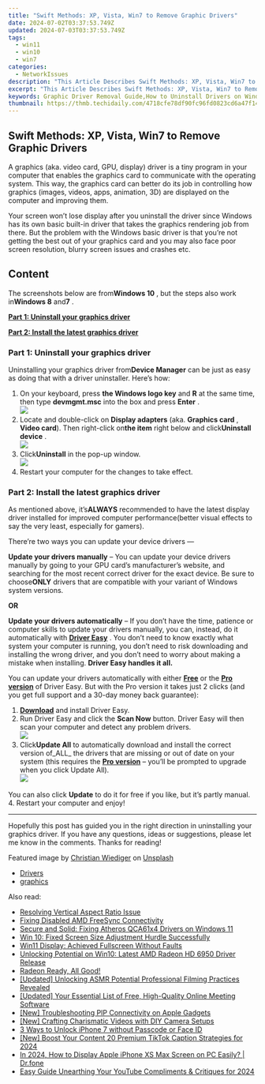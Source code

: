 ```yaml
---
title: "Swift Methods: XP, Vista, Win7 to Remove Graphic Drivers"
date: 2024-07-02T03:37:53.749Z
updated: 2024-07-03T03:37:53.749Z
tags:
  - win11
  - win10
  - win7
categories:
  - NetworkIssues
description: "This Article Describes Swift Methods: XP, Vista, Win7 to Remove Graphic Drivers"
excerpt: "This Article Describes Swift Methods: XP, Vista, Win7 to Remove Graphic Drivers"
keywords: Graphic Driver Removal Guide,How to Uninstall Drivers on Windows 7,Uninstalling Graphics Drivers for XP, Vista, Win7,Fast Method to Remove Graphic Drivers,Step-by-Step Graphic Driver Removal Process,Safe Ways to Delete Graphics Drivers From Windows,Efficient Methods for Removing Graphics Drivers on Windows Operating Systems
thumbnail: https://thmb.techidaily.com/4718cfe78df90fc96fd0823cd6a47f148478c5d534b3bf1b20e29d9f9fc07b91.jpg
---
```


## Swift Methods: XP, Vista, Win7 to Remove Graphic Drivers

 A graphics (aka. video card, GPU, display) driver is a tiny program in your computer that enables the graphics card to communicate with the operating system. This way, the graphics card can better do its job in controlling how graphics (images, videos, apps, animation, 3D)  are displayed on the computer and improving them.

 Your screen won’t lose display after you uninstall the driver since Windows has its own basic built-in driver that takes the graphics rendering job from there. But the problem with the Windows basic driver is that you’re not getting the best out of your graphics card and you may also face poor screen resolution, blurry screen issues and crashes etc.

## Content

 The screenshots below are from**Windows 10** , but the steps also work in**Windows 8** and**7** .

[**Part 1: Uninstall your graphics driver**](#P1)

[**Part 2: Install the latest graphics driver**](#P2)

### Part 1: Uninstall your graphics driver

 Uninstalling your graphics driver from**Device Manager** can be just as easy as doing that with a driver uninstaller. Here’s how:

1. On your keyboard, press **the Windows logo key**  and **R**  at the same time, then type **devmgmt.msc** into the box and press **Enter** .  
![](https://images.drivereasy.com/wp-content/uploads/2018/09/img_5b91effe026eb.png)
2. Locate and double-click on **Display adapters**  (aka. **Graphics card** , **Video card**). Then right-click on**the item** right below and click**Uninstall device** .  
![](https://images.drivereasy.com/wp-content/uploads/2018/09/img_5b91f0b245dd2.jpg)
3. Click**Uninstall** in the pop-up window.  
![](https://images.drivereasy.com/wp-content/uploads/2018/09/img_5b91f147059a0.png)
4. Restart your computer for the changes to take effect.

### Part 2: Install the latest graphics driver

 As mentioned above, it’s**ALWAYS** recommended to have the latest display driver installed for improved computer performance(better visual effects to say the very least, especially for gamers).

 There’re two ways you can update your device drivers —

**Update your drivers manually** – You can update your device drivers manually by going to your GPU card’s manufacturer’s website, and searching for the most recent correct driver for the exact device. Be sure to choose**ONLY** drivers that are compatible with your variant of Windows system versions.

**OR**

**Update your drivers automatically** – If you don’t have the time, patience or computer skills to update your drivers manually, you can, instead, do it automatically with **[Driver Easy](https://tools.techidaily.com/drivereasy/download/)**  . You don’t need to know exactly what system your computer is running, you don’t need to risk downloading and installing the wrong driver, and you don’t need to worry about making a mistake when installing. **Driver Easy handles it all.**

 You can update your drivers automatically with either [**Free**](https://tools.techidaily.com/drivereasy/download/) **[](https://tools.techidaily.com/drivereasy/download/)**  or the [**Pro version**](https://tools.techidaily.com/drivereasy/download/) of Driver Easy. But with the Pro version it takes just 2 clicks (and you get full support and a 30-day money back guarantee):

1. **[Download](https://tools.techidaily.com/drivereasy/download/)**  and install Driver Easy.
2. Run Driver Easy and click the **Scan Now** button. Driver Easy will then scan your computer and detect any problem drivers.  
![](https://images.drivereasy.com/wp-content/uploads/2018/07/img_5b46ffcde1143.jpg)
3. Click**Update All** to automatically download and install the correct version of_ALL_ the drivers that are missing or out of date on your system (this requires the [**Pro version**](https://tools.techidaily.com/drivereasy/download/) – you’ll be prompted to upgrade when you click Update All).  
![](https://images.drivereasy.com/wp-content/uploads/2018/07/img_5b472528c2b06.jpg)  

 You can also click **Update** to do it for free if you like, but it’s partly manual.
4. Restart your computer and enjoy!

---

 Hopefully this post has guided you in the right direction in uninstalling your graphics driver. If you have any questions, ideas or suggestions, please let me know in the comments. Thanks for reading!

 Featured image by [Christian Wiediger](https://unsplash.com/@christianw?utm%5Fsource=unsplash&utm%5Fmedium=referral&utm%5Fcontent=creditCopyText) on [Unsplash](https://unsplash.com/search/photos/graphics-card?utm%5Fsource=unsplash&utm%5Fmedium=referral&utm%5Fcontent=creditCopyText)

* [Drivers](https://tools.techidaily.com/drivereasy/download/)
* [graphics](https://tools.techidaily.com/drivereasy/download/)

<ins class="adsbygoogle"
     style="display:block"
     data-ad-format="autorelaxed"
     data-ad-client="ca-pub-7571918770474297"
     data-ad-slot="1223367746"></ins>



<ins class="adsbygoogle"
     style="display:block"
     data-ad-client="ca-pub-7571918770474297"
     data-ad-slot="8358498916"
     data-ad-format="auto"
     data-full-width-responsive="true"></ins>

<span class="atpl-alsoreadstyle">Also read:</span>
<div><ul>
<li><a href="https://network-issues.techidaily.com/resolving-vertical-aspect-ratio-issue/"><u>Resolving Vertical Aspect Ratio Issue</u></a></li>
<li><a href="https://network-issues.techidaily.com/fixing-disabled-amd-freesync-connectivity/"><u>Fixing Disabled AMD FreeSync Connectivity</u></a></li>
<li><a href="https://network-issues.techidaily.com/secure-and-solid-fixing-atheros-qca61x4-drivers-on-windows-11/"><u>Secure and Solid: Fixing Atheros QCA61x4 Drivers on Windows 11</u></a></li>
<li><a href="https://network-issues.techidaily.com/win-10-fixed-screen-size-adjustment-hurdle-successfully/"><u>Win 10: Fixed Screen Size Adjustment Hurdle Successfully</u></a></li>
<li><a href="https://network-issues.techidaily.com/win11-display-achieved-fullscreen-without-faults/"><u>Win11 Display: Achieved Fullscreen Without Faults</u></a></li>
<li><a href="https://network-issues.techidaily.com/unlocking-potential-on-win10-latest-amd-radeon-hd-6950-driver-release/"><u>Unlocking Potential on Win10: Latest AMD Radeon HD 6950 Driver Release</u></a></li>
<li><a href="https://network-issues.techidaily.com/1719973974168-radeon-ready-all-good/"><u>Radeon Ready, All Good!</u></a></li>
<li><a href="https://facebook-video-footage.techidaily.com/updated-unlocking-asmr-potential-professional-filming-practices-revealed/"><u>[Updated] Unlocking ASMR Potential  Professional Filming Practices Revealed</u></a></li>
<li><a href="https://remote-screen-capture.techidaily.com/updated-your-essential-list-of-free-high-quality-online-meeting-software/"><u>[Updated] Your Essential List of Free, High-Quality Online Meeting Software</u></a></li>
<li><a href="https://some-skills.techidaily.com/new-troubleshooting-pip-connectivity-on-apple-gadgets/"><u>[New] Troubleshooting PIP Connectivity on Apple Gadgets</u></a></li>
<li><a href="https://youtube-videos.techidaily.com/new-crafting-charismatic-videos-with-diy-camera-setups/"><u>[New] Crafting Charismatic Videos with DIY Camera Setups</u></a></li>
<li><a href="https://ios-unlock.techidaily.com/3-ways-to-unlock-iphone-7-without-passcode-or-face-id-by-drfone-ios/"><u>3 Ways to Unlock iPhone 7 without Passcode or Face ID</u></a></li>
<li><a href="https://tiktok-videos.techidaily.com/new-boost-your-content-20-premium-tiktok-caption-strategies-for-2024/"><u>[New] Boost Your Content  20 Premium TikTok Caption Strategies for 2024</u></a></li>
<li><a href="https://screen-mirror.techidaily.com/in-2024-how-to-display-apple-iphone-xs-max-screen-on-pc-easily-drfone-by-drfone-ios/"><u>In 2024, How to Display Apple iPhone XS Max Screen on PC Easily? | Dr.fone</u></a></li>
<li><a href="https://youtube-video-recordings.techidaily.com/easy-guide-unearthing-your-youtube-compliments-and-critiques-for-2024/"><u>Easy Guide  Unearthing Your YouTube Compliments & Critiques for 2024</u></a></li>
</ul></div>
